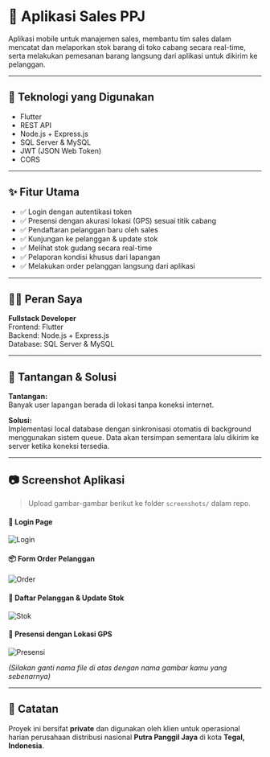 # 📱 Aplikasi Sales PPJ

Aplikasi mobile untuk manajemen sales, membantu tim sales dalam mencatat dan melaporkan stok barang di toko cabang secara real-time, serta melakukan pemesanan barang langsung dari aplikasi untuk dikirim ke pelanggan.

---

## 🔧 Teknologi yang Digunakan

- Flutter
- REST API
- Node.js + Express.js
- SQL Server & MySQL
- JWT (JSON Web Token)
- CORS

---

## ✨ Fitur Utama

- ✅ Login dengan autentikasi token
- ✅ Presensi dengan akurasi lokasi (GPS) sesuai titik cabang
- ✅ Pendaftaran pelanggan baru oleh sales
- ✅ Kunjungan ke pelanggan & update stok
- ✅ Melihat stok gudang secara real-time
- ✅ Pelaporan kondisi khusus dari lapangan
- ✅ Melakukan order pelanggan langsung dari aplikasi

---

## 👨‍💻 Peran Saya

**Fullstack Developer**  
Frontend: Flutter  
Backend: Node.js + Express.js  
Database: SQL Server & MySQL

---

## 🚧 Tantangan & Solusi

**Tantangan:**  
Banyak user lapangan berada di lokasi tanpa koneksi internet.

**Solusi:**  
Implementasi local database dengan sinkronisasi otomatis di background menggunakan sistem queue. Data akan tersimpan sementara lalu dikirim ke server ketika koneksi tersedia.

---

## 📷 Screenshot Aplikasi

> Upload gambar-gambar berikut ke folder `screenshots/` dalam repo.

#### 🔐 Login Page
![Login](./screenshots/login.png)

#### 📦 Form Order Pelanggan
![Order](./screenshots/order.png)

#### 🧾 Daftar Pelanggan & Update Stok
![Stok](./screenshots/stok.png)

#### 📍 Presensi dengan Lokasi GPS
![Presensi](./screenshots/presensi.png)

*(Silakan ganti nama file di atas dengan nama gambar kamu yang sebenarnya)*

---

## 📌 Catatan

Proyek ini bersifat **private** dan digunakan oleh klien untuk operasional harian perusahaan distribusi nasional **Putra Panggil Jaya** di kota **Tegal, Indonesia**.
